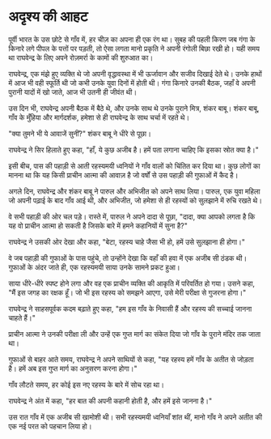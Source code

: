 # अदृश्य की आहट

पूर्वी भारत के उस छोटे से गाँव में, हर चीज़ का अपना ही एक रंग था। सुबह की पहली किरण जब गंगा के किनारे लगे पीपल के पत्तों पर पड़ती, तो ऐसा लगता मानो प्रकृति ने अपनी रंगोली बिछा रखी हो। यही समय था राघवेन्द्र के लिए अपने रोज़मर्रा के कामों की शुरुआत का।

राघवेन्द्र, एक मंझे हुए व्यक्ति थे जो अपनी वृद्धावस्था में भी ऊर्जावान और सजीव दिखाई देते थे। उनके हाथों में आज भी वही स्फूर्ति थी जो कभी उनके युवा दिनों में होती थी। गंगा किनारे उनकी बैठक, जहाँ वे अपनी पुरानी यादों में खो जाते, आज भी उतनी ही जीवंत थी।

उस दिन भी, राघवेन्द्र अपनी बैठक में बैठे थे, और उनके साथ थे उनके पुराने मित्र, शंकर बाबू। शंकर बाबू, गाँव के मुँहिया और मार्गदर्शक, हमेशा से ही राघवेन्द्र के साथ चर्चा में रहते थे।

"क्या तुमने भी ये आवाजें सुनीं?" शंकर बाबू ने धीरे से पूछा।

राघवेन्द्र ने सिर हिलाते हुए कहा, "हाँ, ये कुछ अजीब है। हमें पता लगाना चाहिए कि इसका स्रोत क्या है।"

इसी बीच, पास की पहाड़ी से आती रहस्यमयी ध्वनियों ने गाँव वालों को चिंतित कर दिया था। कुछ लोगों का मानना था कि यह किसी प्राचीन आत्मा की आवाज़ है जो वर्षों से उस पहाड़ी की गुफाओं में कैद है।

अगले दिन, राघवेन्द्र और शंकर बाबू ने पारुल और अभिजीत को अपने साथ लिया। पारुल, एक युवा महिला जो अपनी पढ़ाई के बाद गाँव आई थी, और अभिजीत, जो हमेशा से ही रहस्यों को सुलझाने में रुचि रखते थे।

वे सभी पहाड़ी की ओर चल पड़े। रास्ते में, पारुल ने अपने दादा से पूछा, "दादा, क्या आपको लगता है कि यह वो प्राचीन आत्मा हो सकती है जिसके बारे में हमने कहानियों में सुना है?"

राघवेन्द्र ने उसकी ओर देखा और कहा, "बेटा, रहस्य चाहे जैसा भी हो, हमें उसे सुलझाना ही होगा।"

वे जब पहाड़ी की गुफाओं के पास पहुंचे, तो उन्होंने देखा कि वहाँ की हवा में एक अजीब सी ठंडक थी। गुफाओं के अंदर जाते ही, एक रहस्यमयी साया उनके सामने प्रकट हुआ।

साया धीरे-धीरे स्पष्ट होने लगा और वह एक प्राचीन व्यक्ति की आकृति में परिवर्तित हो गया। उसने कहा, "मैं इस जगह का रक्षक हूँ। जो भी इस रहस्य को समझने आएगा, उसे मेरी परीक्षा से गुजरना होगा।"

राघवेन्द्र ने साहसपूर्वक कदम बढ़ाते हुए कहा, "हम इस गाँव के निवासी हैं और रहस्य की सच्चाई जानना चाहते हैं।"

प्राचीन आत्मा ने उनकी परीक्षा ली और उन्हें एक गुप्त मार्ग का संकेत दिया जो गाँव के पुराने मंदिर तक जाता था।

गुफाओं से बाहर आते समय, राघवेन्द्र ने अपने साथियों से कहा, "यह रहस्य हमें गाँव के अतीत से जोड़ता है। हमें अब इस गुप्त मार्ग का अनुसरण करना होगा।"

गाँव लौटते समय, हर कोई इस नए रहस्य के बारे में सोच रहा था।

राघवेन्द्र ने अंत में कहा, "हर बात की अपनी कहानी होती है, और हमें इसे जानना है।"

उस रात गाँव में एक अजीब सी खामोशी थी। सभी रहस्यमयी ध्वनियाँ शांत थीं, मानो गाँव ने अपने अतीत की एक नई परत को पहचान लिया हो।